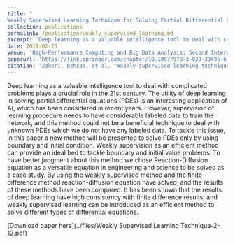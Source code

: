 ```yaml
---
title: "
Weakly Supervised Learning Technique for Solving Partial Differential Equations; Case Study of 1-D Reaction-Diffusion Equation"
collection: publications
permalink: /publication/weakly_supervised_learning.md
excerpt: 'Deep learning as a valuable intelligence tool to deal with complicated problems plays a crucial role in the 21st century. The utility of deep learning in solving partial differential equations (PDEs) is an interesting application of AI, which has been considered in recent years. However, supervision of learning procedure needs to have considerable labeled data to train the network, and this method could not be a beneficial technique to deal with unknown PDEs which we do not have any labeled data. To tackle this issue, in this paper a new method will be presented to solve PDEs only by using boundary and initial condition. Weakly supervision as an efficient method can provide an ideal bed to tackle boundary and initial value problems. To have better judgment about this method we chose Reaction-Diffusion equation as a versatile equation in engineering and science to be solved as a case study. By using the weakly supervised method and the finite difference method reaction-diffusion equation have solved, and the results of these methods have been compared. It has been shown that the results of deep learning have high consistency with finite difference results, and weakly supervised learning can be introduced as an efficient method to solve different types of differential equations.'
date: 2019-02-23
venue: 'High-Performance Computing and Big Data Analysis: Second International Congress, TopHPC 2019'
paperurl: 'https://link.springer.com/chapter/10.1007/978-3-030-33495-6_28'
citation: 'Zakeri, Behzad, et al. "Weakly supervised learning technique for solving partial differential equations; case study of 1-d reaction-diffusion equation." High-Performance Computing and Big Data Analysis: Second International Congress, TopHPC 2019, Tehran, Iran, April 23–25, 2019, Revised Selected Papers 2. Springer International Publishing, 2019.'
---
```

Deep learning as a valuable intelligence tool to deal with complicated problems plays a crucial role in the 21st century. The utility of deep learning in solving partial differential equations (PDEs) is an interesting application of AI, which has been considered in recent years. However, supervision of learning procedure needs to have considerable labeled data to train the network, and this method could not be a beneficial technique to deal with unknown PDEs which we do not have any labeled data. To tackle this issue, in this paper a new method will be presented to solve PDEs only by using boundary and initial condition. Weakly supervision as an efficient method can provide an ideal bed to tackle boundary and initial value problems. To have better judgment about this method we chose Reaction-Diffusion equation as a versatile equation in engineering and science to be solved as a case study. By using the weakly supervised method and the finite difference method reaction-diffusion equation have solved, and the results of these methods have been compared. It has been shown that the results of deep learning have high consistency with finite difference results, and weakly supervised learning can be introduced as an efficient method to solve different types of differential equations.

[Download paper here](../files/Weakly Supervised Learning Technique-2-12.pdf)